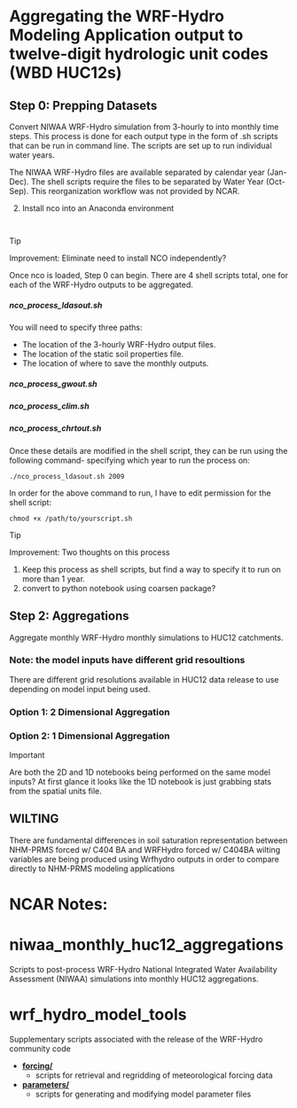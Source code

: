 # Aggregating the WRF-Hydro Modeling Application output to twelve-digit hydrologic unit codes (WBD HUC12s)











## Step 0: Prepping Datasets
Convert NIWAA WRF-Hydro simulation from 3-hourly to into monthly time steps. 
This process is done for each output type in the form of .sh scripts that can be run in command line.
The scripts are set up to run individual water years. 

The NIWAA WRF-Hydro files are available separated by calendar year (Jan-Dec). The shell scripts require the files to be separated by Water Year (Oct-Sep). This reorganization workflow was not provided by NCAR. 







2. Install nco into an Anaconda environment
```


```

> [!TIP]
> Improvement: Eliminate need to install NCO independently? 


Once nco is loaded, Step 0 can begin. There are 4 shell scripts total, one for each of the WRF-Hydro outputs to be aggregated. 
##### nco_process_ldasout.sh
You will need to specify three paths: 
  - The location of the 3-hourly WRF-Hydro output files.
  - The location of the static soil properties file.
  - The location of where to save the monthly outputs.
##### nco_process_gwout.sh

##### nco_process_clim.sh

##### nco_process_chrtout.sh

Once these details are modified in the shell script, they can be run using the following command- specifying which year to run the process on: 
```
./nco_process_ldasout.sh 2009
```
In order for the above command to run, I have to edit permission for the shell script: 
```
chmod +x /path/to/yourscript.sh
```




> [!TIP]
> Improvement: Two thoughts on this process
> 1. Keep this process as shell scripts, but find a way to specify it to run on more than 1 year.
> 2. convert to python notebook using coarsen package? 




## Step 2: Aggregations
Aggregate monthly WRF-Hydro monthly simulations to HUC12 catchments. 

### Note: the model inputs have different grid resoultions 
There are different grid resolutions available in HUC12 data release to use depending on model input being used. 

### Option 1: 2 Dimensional Aggregation


### Option 2: 1 Dimensional Aggregation

> [!IMPORTANT]
> Are both the 2D and 1D notebooks being performed on the same model inputs? At first glance it looks like the 1D notebook is just grabbing stats from the spatial units file. 




## WILTING
There are fundamental differences in soil saturation representation between NHM-PRMS forced w/ C404 BA and WRFHydro forced w/ C404BA
wilting variables are being produced using Wrfhydro outputs in order to compare directly to NHM-PRMS modeling applications


# NCAR Notes: 
# niwaa_monthly_huc12_aggregations
Scripts to post-process WRF-Hydro National Integrated Water Availability Assessment (NIWAA) simulations into monthly HUC12 aggregations.

# wrf_hydro_model_tools
Supplementary scripts associated with the release of the WRF-Hydro community code

+ **[forcing/](/forcing)**
  + scripts for retrieval and regridding of meteorological forcing data
+ **[parameters/](/parameters)**
  + scripts for generating and modifying model parameter files
